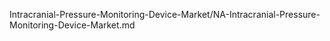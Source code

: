 


Intracranial-Pressure-Monitoring-Device-Market/NA-Intracranial-Pressure-Monitoring-Device-Market.md
